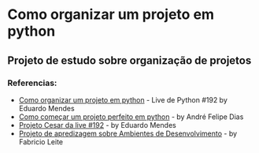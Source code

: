 # Como organizar um projeto em python

## Projeto de estudo sobre organização de projetos

### Referencias:

- [Como organizar um projeto em python](https://www.youtube.com/watch?v=O3bs4JtHrow) - Live de Python #192 by Eduardo Mendes
- [Como começar um projeto perfeito em python](https://blog.pronus.io/posts/python/como-comecar-um-projeto-python-perfeito/) - by André Felipe Dias
- [Projeto Cesar da live #192](https://github.com/dunossauro/cesar-live-192) - by Eduardo Mendes
- [Projeto de apredizagem sobre Ambientes de Desenvolvimento](https://github.com/faleite/virtualenv) - by Fabricio Leite

